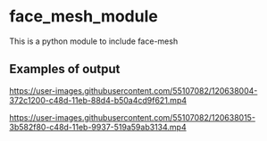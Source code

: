 # face_mesh_module
This is a python module to include face-mesh

## Examples of output

https://user-images.githubusercontent.com/55107082/120638004-372c1200-c48d-11eb-88d4-b50a4cd9f621.mp4


https://user-images.githubusercontent.com/55107082/120638015-3b582f80-c48d-11eb-9937-519a59ab3134.mp4

